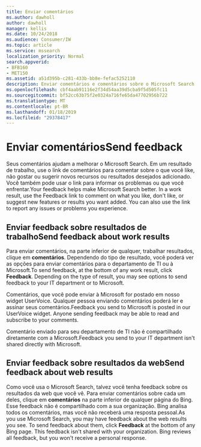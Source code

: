 ```yaml
---
title: Enviar comentários
ms.author: dawholl
author: dawholl
manager: kellis
ms.date: 10/24/2018
ms.audience: Consumer/IW
ms.topic: article
ms.service: mssearch
localization_priority: Normal
search.appverid:
- BFB160
- MET150
ms.assetid: a51d395b-c281-433b-bb8e-fefac5252110
description: Enviar comentários e comentários sobre o Microsoft Search ao seu departamento de TI ou da Microsoft
ms.openlocfilehash: cbf4aab91116e2f34d54aa39d5cba9f5d505fc11
ms.sourcegitcommit: bf52cc63b75f2e0324a716fe65da47702956b722
ms.translationtype: MT
ms.contentlocale: pt-BR
ms.lasthandoff: 01/18/2019
ms.locfileid: "29378417"
---
```

# <a name="send-feedback"></a><span data-ttu-id="285c9-103">Enviar comentários</span><span class="sxs-lookup"><span data-stu-id="285c9-103">Send feedback</span></span>

<span data-ttu-id="285c9-p101">Seus comentários ajudam a melhorar o Microsoft Search. Em um resultado de trabalho, use o link de comentários para comentar sobre o que você like, não gostar ou sugerir novos recursos ou resultados desejados adicionado. Você também pode usar o link para informar os problemas ou que você enfrentar.</span><span class="sxs-lookup"><span data-stu-id="285c9-p101">Your feedback helps make Microsoft Search better. In a work result, use the Feedback link to comment on what you like, don't like, or suggest new features or results you want added. You can also use the link to report any issues or problems you experience.</span></span>
  
## <a name="send-feedback-about-work-results"></a><span data-ttu-id="285c9-107">Enviar feedback sobre resultados de trabalho</span><span class="sxs-lookup"><span data-stu-id="285c9-107">Send feedback about work results</span></span>

<span data-ttu-id="285c9-p102">Para enviar comentários, na parte inferior de qualquer, trabalhar resultados, clique em **comentários**. Dependendo do tipo de resultado, você poderá ver as opções para enviar comentários para o departamento de TI ou à Microsoft.</span><span class="sxs-lookup"><span data-stu-id="285c9-p102">To send feedback, at the bottom of any work result, click **Feedback**. Depending on the type of result, you may see options to send feedback to your IT department or to Microsoft.</span></span>
  
<span data-ttu-id="285c9-p103">Comentários, que você pode enviar à Microsoft for postado em nosso widget UserVoice. Qualquer pessoa enviando comentários poderá ler e assinar seus comentários.</span><span class="sxs-lookup"><span data-stu-id="285c9-p103">Feedback you send to Microsoft is posted in our UserVoice widget. Anyone sending feedback may be able to read and subscribe to your comments.</span></span>
  
<span data-ttu-id="285c9-112">Comentário enviado para seu departamento de TI não é compartilhado diretamente com a Microsoft.</span><span class="sxs-lookup"><span data-stu-id="285c9-112">Feedback you send to your IT department isn't shared directly with Microsoft.</span></span>
  
## <a name="send-feedback-about-web-results"></a><span data-ttu-id="285c9-113">Enviar feedback sobre resultados da web</span><span class="sxs-lookup"><span data-stu-id="285c9-113">Send feedback about web results</span></span>

<span data-ttu-id="285c9-p104">Como você usa o Microsoft Search, talvez você tenha feedback sobre os resultados da web que você vê. Para enviar comentários sobre cada um deles, clique em **comentários** na parte inferior de qualquer página do Bing. Esse feedback não é compartilhado com a sua organização. Bing analisa todos os comentários, mas você não receberá uma resposta pessoal.</span><span class="sxs-lookup"><span data-stu-id="285c9-p104">As you use Microsoft Search, you may have feedback about the web results you see. To send feedback about them, click **Feedback** at the bottom of any Bing page. This feedback isn't shared with your organization. Bing reviews all feedback, but you won't receive a personal response.</span></span> 

  

